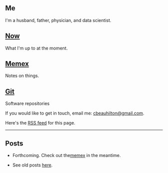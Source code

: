 ## Me
I'm a husband, father, physician, and data scientist.

## [Now](/now.html)
What I'm up to at the moment.

## [Memex](https://memex.beauhilton.com)
Notes on things.

## [Git](https://git.beauhilton.com)
Software repositories

If you would like to get in touch,
email me:
cbeauhilton@gmail.com.

Here's the [RSS feed](/rss.xml) for this page.

- - -

## Posts

* Forthcoming. Check out the[memex](https://memex.beauhilton.com) in the meantime.
- See old posts [here](https://cbeauhilton.github.io).
